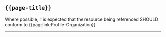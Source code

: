 ## <code>{{page-title}}</code>

Where possible, it is expected that the resource being referenced SHOULD conform to {{pagelink:Profile-Organization}}

---



